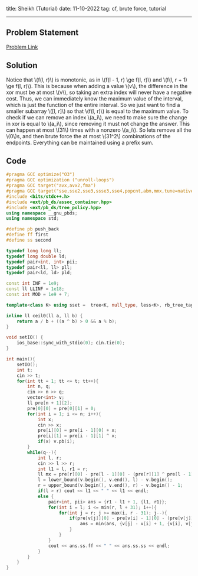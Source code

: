 title: Sheikh (Tutorial)
date: 11-10-2022
tag: cf, brute force, tutorial

---

## Problem Statement

[Problem Link](https://codeforces.com/problemset/problem/1732/C2)

## Solution

Notice that \\(f(l, r)\\) is monotonic, as in \\(f(l - 1, r) \\ge f(l, r)\\) and \\(f(l, r + 1) \\ge f(l, r)\\). This is because when adding a value \\(v\\), the difference in the xor must be at most \\(v\\), so taking an extra index will never have a negative cost. Thus, we can immediately know the maximum value of the interval, which is just the function of the entire interval. So we just want to find a smaller subarray \\([l, r]\\) so that \\(f(l, r)\\) is equal to the maximum value. To check if we can remove an index \\(a_i\\), we need to make sure the change in xor is equal to \\(a_i\\), since removing it must not change the answer. This can happen at most \\(31\\) times with a nonzero \\(a_i\\). So lets remove all the \\(0\\)s, and then brute force the at most \\(31^2\\) combinations of the endpoints. Everything can be maintained using a prefix sum.

## Code

```c++
#pragma GCC optimize("O3")
#pragma GCC optimization ("unroll-loops")
#pragma GCC target("avx,avx2,fma")
#pragma GCC target("sse,sse2,sse3,ssse3,sse4,popcnt,abm,mmx,tune=native")
#include <bits/stdc++.h>
#include <ext/pb_ds/assoc_container.hpp>
#include <ext/pb_ds/tree_policy.hpp>
using namespace __gnu_pbds;
using namespace std;

#define pb push_back
#define ff first
#define ss second

typedef long long ll;
typedef long double ld;
typedef pair<int, int> pii;
typedef pair<ll, ll> pll;
typedef pair<ld, ld> pld;

const int INF = 1e9;
const ll LLINF = 1e18;
const int MOD = 1e9 + 7;

template<class K> using sset =  tree<K, null_type, less<K>, rb_tree_tag, tree_order_statistics_node_update>;

inline ll ceil0(ll a, ll b) {
    return a / b + ((a ^ b) > 0 && a % b);
}

void setIO() {
    ios_base::sync_with_stdio(0); cin.tie(0);
}

int main(){
    setIO();
    int t;
    cin >> t;
    for(int tt = 1; tt <= t; tt++){
        int n, q;
        cin >> n >> q;
        vector<int> v;
        ll pre[n + 1][2];
        pre[0][0] = pre[0][1] = 0;
        for(int i = 1; i <= n; i++){
            int x;
            cin >> x;
            pre[i][0] = pre[i - 1][0] + x;
            pre[i][1] = pre[i - 1][1] ^ x;
            if(x) v.pb(i);
        }
        while(q--){
            int l, r;
            cin >> l >> r;
            int l1 = l, r1 = r;
            ll mx = pre[r][0] - pre[l - 1][0] - (pre[r][1] ^ pre[l - 1][1]);
            l = lower_bound(v.begin(), v.end(), l) - v.begin();
            r = upper_bound(v.begin(), v.end(), r) - v.begin() - 1;
            if(l > r) cout << l1 << " " << l1 << endl;
            else {
                pair<int, pii> ans = {r1 - l1 + 1, {l1, r1}};
                for(int i = l; i <= min(r, l + 31); i++){
                    for(int j = r; j >= max(i, r - 31); j--){
                        if(pre[v[j]][0] - pre[v[i] - 1][0] - (pre[v[j]][1] ^ pre[v[i] - 1][1]) == mx){
                            ans = min(ans, {v[j] - v[i] + 1, {v[i], v[j]}});
                        }
                    }
                }
                cout << ans.ss.ff << " " << ans.ss.ss << endl;
            }
        }
    }
}
```